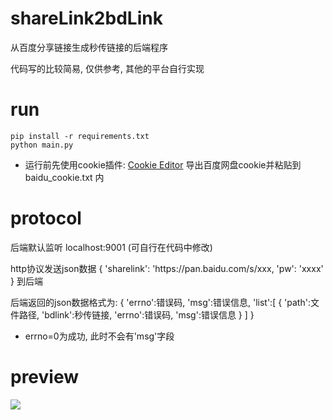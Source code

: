 # shareLink2bdLink
从百度分享链接生成秒传链接的后端程序

代码写的比较简易, 仅供参考, 其他的平台自行实现

# run
  ```
  pip install -r requirements.txt
  python main.py
  ```

* 运行前先使用cookie插件: [Cookie Editor](https://cookie-editor.cgagnier.ca/#download) 导出百度网盘cookie并粘贴到 baidu_cookie.txt 内

# protocol
后端默认监听 localhost:9001 (可自行在代码中修改)

http协议发送json数据 { 'sharelink': 'https://<span></span>pan.baidu.com/s/xxx, 'pw': 'xxxx' } 到后端

后端返回的json数据格式为: { 'errno':错误码, 'msg':错误信息, 'list':[ { 'path':文件路径, 'bdlink':秒传链接, 'errno':错误码, 'msg':错误信息 } ] }

* errno=0为成功, 此时不会有'msg'字段

# preview

<img src="https://i.ibb.co/6mS4jg8/1-RL-G-IH2-JGZK966-LC-JZ23.png">